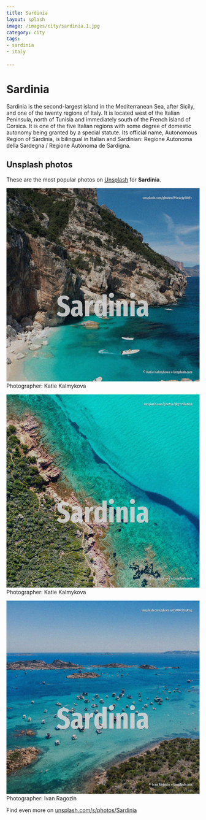 ```yaml
---
title: Sardinia
layout: splash
image: /images/city/sardinia.1.jpg
category: city
tags:
- sardinia
- italy

---
```

# Sardinia

Sardinia  is the second-largest island in the Mediterranean Sea, after Sicily, and one of the  twenty regions of Italy. It is located west of the Italian Peninsula, north of Tunisia and immediately south of the French  island of Corsica.  It is one of the five Italian regions with some degree of domestic autonomy being granted by a  special statute. Its official name, Autonomous Region of Sardinia, is bilingual in Italian and Sardinian: Regione  Autonoma della Sardegna / Regione Autònoma de Sardigna. 

 
## Unsplash photos
These are the most popular photos on [Unsplash](https://unsplash.com) for **Sardinia**.
 
![Sardinia](/images/city/sardinia.1.jpg)
Photographer:  Katie Kalmykova
 
![Sardinia](/images/city/sardinia.2.jpg)
Photographer:  Katie Kalmykova
 
![Sardinia](/images/city/sardinia.3.jpg)
Photographer:  Ivan Ragozin
 
Find even more on [unsplash.com/s/photos/Sardinia](https://unsplash.com/s/photos/Sardinia)
 
